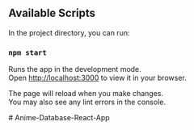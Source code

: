 ## Available Scripts

In the project directory, you can run:

### `npm start`

Runs the app in the development mode.\
Open [http://localhost:3000](http://localhost:3000) to view it in your browser.

The page will reload when you make changes.\
You may also see any lint errors in the console.











#   A n i m e - D a t a b a s e - R e a c t - A p p 
 
 
